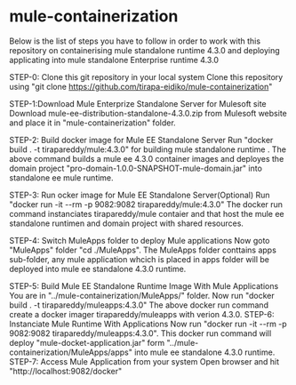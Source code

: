 # mule-containerization

Below is the list of steps you have to follow in order to work with this repository on containerising mule standalone runtime 4.3.0 and deploying applicating into mule standalone Enterprise runtime 4.3.0

STEP-0: Clone this git repository in your local system
Clone this repository using "git clone https://github.com/tirapa-eidiko/mule-containerization" 

STEP-1:Download Mule Enterprize Standalone Server for Mulesoft site 
Download mule-ee-distribution-standalone-4.3.0.zip from Mulesoft website and place it in "mule-containerization" folder.

STEP-2: Build docker image for Mule EE Standalone Server
Run "docker build . -t tirapareddy/mule:4.3.0" for building mule standalone runtime 
.
      The above command builds a mule ee 4.3.0 container images and deployes the domain project "pro-domain-1.0.0-SNAPSHOT-mule-domain.jar" into standalone ee mule runtime.
      
STEP-3: Run ocker image for Mule EE Standalone Server(Optional) 
Run "docker run -it --rm -p 9082:9082 tirapareddy/mule:4.3.0"
        The docker run command instanciates tirapareddy/mule contaier and that host the mule ee standalone runtimen and domain project with shared resources.
        
STEP-4: Switch MuleApps folder to deploy Mule applications
Now goto "MuleApps" folder "cd ./MuleApps". The MuleApps folder conttains apps sub-folder, any mule application whcich is placed in apps folder will be deployed into mule ee standalone 4.3.0 runtime.

STEP-5: Build Mule EE Standalone Runtime Image With Mule Applications
You are in "../mule-containerization/MuleApps/" folder. Now run "docker build . -t tirapareddy/muleapps:4.3.0"
        The above docker run command create a docker imager tirapareddy/muleapps with verion 4.3.0.
STEP-6: Instanciate Mule Runtime With Applications
Now run "docker run -it --rm -p 9082:9082 tirapareddy/muleapps:4.3.0".
        This docker run command will deploy "mule-docket-application.jar" form "../mule-containerization/MuleApps/apps" into mule ee standalone 4.3.0 runtime.
STEP-7: Access Mule Application from your system
     Open browser and hit "http://localhost:9082/docker"
